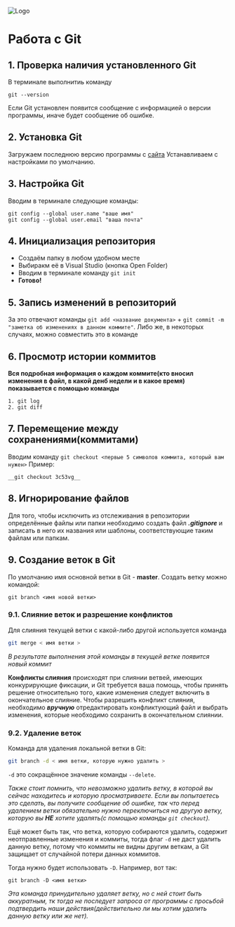 ![Logo](Git-Logo-1788C.png)
# Работа с Git
## 1. Проверка наличия установленного Git
В терминале выполнитиь команду 
```
git --version
```
 Если Git установлен появится сообщение с информацией о версии программы, иначе будет сообщение об ошибке.

## 2. Установка Git
Загружаем последнюю версию программы с [сайта](https://git-scm/downloads)
Устанавливаем с настройками по умолчанию.
## 3. Настройка Git
Вводим в терминале следующие команды:
```
git config --global user.name "ваше имя"
git config --global user.email "ваша почта"
```
## 4. Инициализация репозитория
* Создаём папку в любом удобном месте
* Выбиракм её в Visual Studio (кнопка Open Folder)
* Вводим в терминале команду `git init`
* __Готово!__
## 5. Запись изменений в репозиторий
За это отвечают команды `git add <название документа>` + `git commit -m "заметка об изменениях в данном коммите"`.
Либо же, в некоторых случаях, можно совместить это в команде 
## 6. Просмотр истории коммитов
__Вся подробная информация о каждом коммите(кто вносил изменения в файл, в какой денб недели и в какое время) показывается с помощью команды__
```
1. git log
2. git diff
```
## 7. Перемещение между сохранениями(коммитами)
Вводим команду `git checkout <первые 5 символов коммита, который вам нужен>`
Пример: 
```
__git checkout 3c53vg__
```

## 8. Игнорирование файлов
Для того, чтобы исключить из отслеживания в репозитории определённые файлы или папки необходимо создать файл 
***.gitignore*** и записать в него их названия или шаблоны, соответствующие таким файлам или папкам.

## 9. Создание веток в Git
По умолчанию имя основной ветки в Git -
 **master**. 
 Создать ветку можно командой:
 ```
git branch <имя новой ветки>
 ```
 ### 9.1. Слияние веток и разрешение конфликтов
Для слияния текущей ветки с какой-либо другой используется команда 
```bash
git merge < имя ветки >
```
*В результате выполнения этой команды в текущей ветке появится новый коммит*

**Конфликты слияния** происходят при слиянии ветвей, имеющих конкурирующие фиксации, и Git требуется ваша помощь, чтобы принять решение относительно того, какие изменения следует включить в окончательное слияние.
Чтобы разрешить конфликт слияния, необходимо ***вручную*** отредактировать конфликтующий файл и выбрать изменения, которые необходимо сохранить в окончательном слиянии.
 ### 9.2. Удаление веток
Команда для удаления локальной ветки в Git:
```bash
git branch -d < имя ветки, которую нужно удалить > 
```
`-d` это сокращённое значение команды `--delete`.

_Также стоит помнить, что невозможно удалить ветку, в которой вы сейчас находитесь и которую просматриваете. Если вы попытаетесь это сделать, вы получите сообщение об ошибке, так что перед удалением ветки обязательно нужно переключиться на другую ветку, которую вы **НЕ** хотите удалять(с помощью команды `git checkout`)._

 Ещё может быть так, что ветка, которую собираются удалить, содержит неотправленные изменения и коммиты, тогда флаг `-d` не даст удалить данную ветку, потому что коммиты не видны другим веткам, а Git защищает от случайной потери данных коммитов.

 Тогда нужно будет использовать `-D`. Например, вот так:
 ```
git branch -D <имя ветки>
 ``` 
 *Эта команда принудительно удаляет ветку, но с ней стоит быть аккуратным, тк тогда не последует запроса от программы с просьбой подтвердить наши действия(действительно ли мы хотим удалить данную ветку или же нет).*